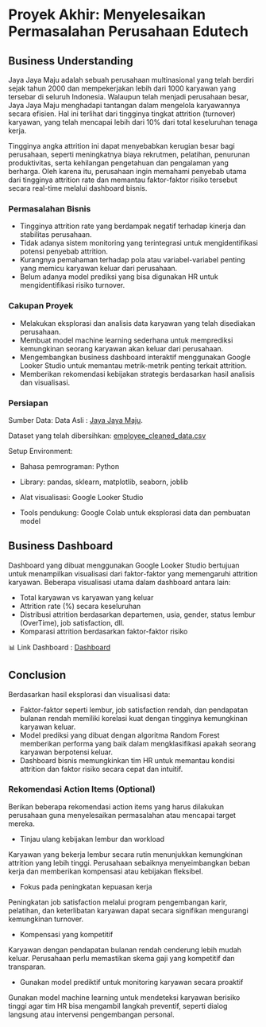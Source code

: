 # Proyek Akhir: Menyelesaikan Permasalahan Perusahaan Edutech

## Business Understanding

Jaya Jaya Maju adalah sebuah perusahaan multinasional yang telah berdiri sejak tahun 2000 dan mempekerjakan lebih dari 1000 karyawan yang tersebar di seluruh Indonesia. Walaupun telah menjadi perusahaan besar, Jaya Jaya Maju menghadapi tantangan dalam mengelola karyawannya secara efisien. Hal ini terlihat dari tingginya tingkat attrition (turnover) karyawan, yang telah mencapai lebih dari 10% dari total keseluruhan tenaga kerja.

Tingginya angka attrition ini dapat menyebabkan kerugian besar bagi perusahaan, seperti meningkatnya biaya rekrutmen, pelatihan, penurunan produktivitas, serta kehilangan pengetahuan dan pengalaman yang berharga. Oleh karena itu, perusahaan ingin memahami penyebab utama dari tingginya attrition rate dan memantau faktor-faktor risiko tersebut secara real-time melalui dashboard bisnis.

### Permasalahan Bisnis

- Tingginya attrition rate yang berdampak negatif terhadap kinerja dan stabilitas perusahaan.
- Tidak adanya sistem monitoring yang terintegrasi untuk mengidentifikasi potensi penyebab attrition.
- Kurangnya pemahaman terhadap pola atau variabel-variabel penting yang memicu karyawan keluar dari perusahaan.
- Belum adanya model prediksi yang bisa digunakan HR untuk mengidentifikasi risiko turnover.

### Cakupan Proyek

- Melakukan eksplorasi dan analisis data karyawan yang telah disediakan perusahaan.
- Membuat model machine learning sederhana untuk memprediksi kemungkinan seorang karyawan akan keluar dari perusahaan.
- Mengembangkan business dashboard interaktif menggunakan Google Looker Studio untuk memantau metrik-metrik penting terkait attrition.
- Memberikan rekomendasi kebijakan strategis berdasarkan hasil analisis dan visualisasi.

### Persiapan
Sumber Data:
Data Asli : [Jaya Jaya Maju](https://github.com/dicodingacademy/dicoding_dataset/tree/main/employee).

Dataset yang telah dibersihkan: [employee_cleaned_data.csv](https://github.com/M-Mahfudl-Awaludin/Laskar-AI/blob/a61ead7411dc4cfbab560964e231b40e10257303/Belajar%20Penerapan%20Data%20Science/Submission1/dataset/employee_cleaned_data.csv)

Setup Environment:

- Bahasa pemrograman: Python

- Library: pandas, sklearn, matplotlib, seaborn, joblib

- Alat visualisasi: Google Looker Studio

- Tools pendukung: Google Colab untuk eksplorasi data dan pembuatan model


## Business Dashboard

Dashboard yang dibuat menggunakan Google Looker Studio bertujuan untuk menampilkan visualisasi dari faktor-faktor yang memengaruhi attrition karyawan. Beberapa visualisasi utama dalam dashboard antara lain:

- Total karyawan vs karyawan yang keluar
- Attrition rate (%) secara keseluruhan
- Distribusi attrition berdasarkan departemen, usia, gender, status lembur (OverTime), job satisfaction, dll.
- Komparasi attrition berdasarkan faktor-faktor risiko

📊 Link Dashboard : [Dashboard](https://lookerstudio.google.com/reporting/6397db59-743d-444e-8fd5-505799193efd)

## Conclusion

Berdasarkan hasil eksplorasi dan visualisasi data:

- Faktor-faktor seperti lembur, job satisfaction rendah, dan pendapatan bulanan rendah memiliki korelasi kuat dengan tingginya kemungkinan karyawan keluar.
- Model prediksi yang dibuat dengan algoritma Random Forest memberikan performa yang baik dalam mengklasifikasi apakah seorang karyawan berpotensi keluar.
- Dashboard bisnis memungkinkan tim HR untuk memantau kondisi attrition dan faktor risiko secara cepat dan intuitif.

### Rekomendasi Action Items (Optional)

Berikan beberapa rekomendasi action items yang harus dilakukan perusahaan guna menyelesaikan permasalahan atau mencapai target mereka.

- Tinjau ulang kebijakan lembur dan workload

Karyawan yang bekerja lembur secara rutin menunjukkan kemungkinan attrition yang lebih tinggi. Perusahaan sebaiknya menyeimbangkan beban kerja dan memberikan kompensasi atau kebijakan fleksibel.

- Fokus pada peningkatan kepuasan kerja

Peningkatan job satisfaction melalui program pengembangan karir, pelatihan, dan keterlibatan karyawan dapat secara signifikan mengurangi kemungkinan turnover.

- Kompensasi yang kompetitif

Karyawan dengan pendapatan bulanan rendah cenderung lebih mudah keluar. Perusahaan perlu memastikan skema gaji yang kompetitif dan transparan.

- Gunakan model prediktif untuk monitoring karyawan secara proaktif

Gunakan model machine learning untuk mendeteksi karyawan berisiko tinggi agar tim HR bisa mengambil langkah preventif, seperti dialog langsung atau intervensi pengembangan personal.

